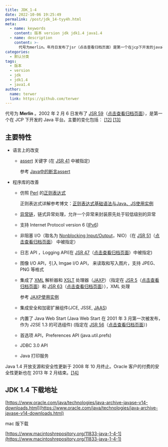 ```yaml
---
title: JDK_1-4
date: 2022-10-06 19:25:49
permalink: /post/jdk_14-tyy4h.html
meta:
  - name: keywords
    content: 版本 version jdk jdk1.4 java1.4
  - name: description
    content: >-
      代号为merlin。年月日发布了jsr（点击查看归档页面）是第一个在jcp下开发的java平台。主要的变化包括︰[][]主要特性语言上的改变assert)关键字(在jsr中被指定)参考java中的断言assert程序库的改善仿照perl的正则表达式正则表达式详解参考博文_正则表达式基础语法与javajs使用实例异常链链式异常处理允许一个异常来封装原先处于较低级别的异常支持internetprotocolversion(ipv)非阻塞io（取名为nonblockinginputoutputnio）（在jsr
categories:
  - 默认分类
tags:
  - 版本
  - version
  - jdk
  - jdk1.4
  - java1.4
author:
  name: terwer
  link: https://github.com/terwer
---
```



代号为 **Merlin** 。2002 年 2 月 6 日发布了 [JSR 59](http://www.jcp.org/en/jsr/detail?id=59)（[点击查看归档页面](https://web.archive.org/web/20201031153626/http://www.jcp.org/en/jsr/detail?id=59)），是第一个在 JCP 下开发的 Java 平台。主要的变化包括︰ [[12]](https://zh.wikipedia.org/zh-cn/Java%E7%89%88%E6%9C%AC%E6%AD%B7%E5%8F%B2#cite_note-pr14-12) [[13]](https://zh.wikipedia.org/zh-cn/Java%E7%89%88%E6%9C%AC%E6%AD%B7%E5%8F%B2#cite_note-ch14-13)

## 主要特性

* 语言上的改变

  * [assert](https://zh.wikipedia.org/wiki/%E6%96%B7%E8%A8%80_(%E7%A8%8B%E5%BC%8F)
    ) 关键字 (在 [JSR 41](https://web.archive.org/web/20080616233205/http://www.jcp.org/en/jsr/detail?id=41) 中被指定)

    参考 [Java中的断言assert](https://zhuanlan.zhihu.com/p/341037559)
* 程序库的改善

  * 仿照 [Perl](https://zh.wikipedia.org/wiki/Perl "Perl") 的[正则表达式](https://zh.wikipedia.org/wiki/%E6%AD%A3%E8%A6%8F%E8%A1%A8%E7%A4%BA%E5%BC%8F "正则表达式")

    正则表达式详解参考博文：[正则表达式基础语法与Java、JS使用实例](https://blog.csdn.net/J080624/article/details/78668547)
  * [异常链](https://zh.wikipedia.org/wiki/%E5%BC%82%E5%B8%B8%E9%93%BE "异常链")，链式异常处理，允许一个异常来封装原先处于较低级别的异常
  * 支持 Internet Protocol version 6 ([IPv6](https://zh.wikipedia.org/wiki/IPv6 "IPv6"))
  * 非阻塞 I/O（取名为 [Nonblocking Input/Output](https://zh.wikipedia.org/wiki/Java_NIO "Java NIO")，NIO）（在 [JSR 51](http://www.jcp.org/en/jsr/detail?id=51)（[点击查看归档页面](https://web.archive.org/web/20110406193102/http://www.jcp.org/en/jsr/detail?id=51)） 中被指定）
  * 日志 API ，Logging API(在 [JSR 47](http://www.jcp.org/en/jsr/detail?id=47)（[点击查看归档页面](https://web.archive.org/web/20201130040225/http://www.jcp.org/en/jsr/detail?id=47)）中被指定)
  * 图像 I/O API，引入 Imgae I/O API， 来读取和写入图片，支持 JPEG、PNG 等格式
  * 集成了 [XML](https://zh.wikipedia.org/wiki/XML "XML") 解析器和 [XSLT](https://zh.wikipedia.org/wiki/XSLT "XSLT") 处理器（[JAXP](https://zh.wikipedia.org/wiki/JAXP "JAXP")）（指定在 [JSR 5](http://www.jcp.org/en/jsr/detail?id=5)（[点击查看归档页面](https://web.archive.org/web/20110129000312/http://www.jcp.org/en/jsr/detail?id=5)）和 [JSR 63](http://www.jcp.org/en/jsr/detail?id=63)（[点击查看归档页面](https://web.archive.org/web/20110102040801/http://www.jcp.org/en/jsr/detail?id=63)）），XML 处理

    参考 [JAXP使用实例](https://blog.csdn.net/abczhaonan123/article/details/104251798)
  * 集成安全和加密扩展组件(JCE, JSSE, [JAAS](https://zh.wikipedia.org/wiki/JAAS "JAAS"))
  * 内置了 Java Web Start (Java Web Start 在 2001 年 3 月第一次被发布，作为 J2SE 1.3 的可选组件) (指定在 [JSR 56](http://www.jcp.org/en/jsr/detail?id=56)（[点击查看归档页面](https://web.archive.org/web/20110409202740/http://www.jcp.org/en/jsr/detail?id=56)）)
  * 首选项 API，Preferences API (java.util.prefs)
  * JDBC 3.0 API
  * Java 打印服务

Java 1.4 开放支源和安全性更新于 2008 年 10 月终止。Oracle 客户的付费的安全性更新也在 2013 年 2 月结束。[[14]](https://zh.wikipedia.org/zh-cn/Java%E7%89%88%E6%9C%AC%E6%AD%B7%E5%8F%B2#cite_note-oracle2010-14)

## JDK 1.4 下载地址

[https://www.oracle.com/java/technologies/java-archive-javase-v14-downloads.html](https://www.oracle.com/java/technologies/java-archive-javase-v14-downloads.html)

mac 版下载

[https://www.macintoshrepository.org/11833-java-1-4-1](https://www.macintoshrepository.org/11833-java-1-4-1)

‍
